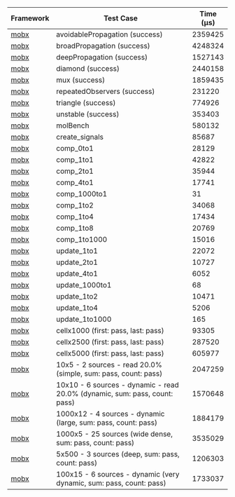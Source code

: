 | Framework | Test Case | Time (μs) |
| --- | --- | --- |
| [mobx](https://github.com/mobxjs/mobx.dart) | avoidablePropagation (success) | 2359425 |
| [mobx](https://github.com/mobxjs/mobx.dart) | broadPropagation (success) | 4248324 |
| [mobx](https://github.com/mobxjs/mobx.dart) | deepPropagation (success) | 1527143 |
| [mobx](https://github.com/mobxjs/mobx.dart) | diamond (success) | 2440158 |
| [mobx](https://github.com/mobxjs/mobx.dart) | mux (success) | 1859435 |
| [mobx](https://github.com/mobxjs/mobx.dart) | repeatedObservers (success) | 231220 |
| [mobx](https://github.com/mobxjs/mobx.dart) | triangle (success) | 774926 |
| [mobx](https://github.com/mobxjs/mobx.dart) | unstable (success) | 353403 |
| [mobx](https://github.com/mobxjs/mobx.dart) | molBench | 580132 |
| [mobx](https://github.com/mobxjs/mobx.dart) | create_signals | 85687 |
| [mobx](https://github.com/mobxjs/mobx.dart) | comp_0to1 | 28129 |
| [mobx](https://github.com/mobxjs/mobx.dart) | comp_1to1 | 42822 |
| [mobx](https://github.com/mobxjs/mobx.dart) | comp_2to1 | 35944 |
| [mobx](https://github.com/mobxjs/mobx.dart) | comp_4to1 | 17741 |
| [mobx](https://github.com/mobxjs/mobx.dart) | comp_1000to1 | 31 |
| [mobx](https://github.com/mobxjs/mobx.dart) | comp_1to2 | 34068 |
| [mobx](https://github.com/mobxjs/mobx.dart) | comp_1to4 | 17434 |
| [mobx](https://github.com/mobxjs/mobx.dart) | comp_1to8 | 20769 |
| [mobx](https://github.com/mobxjs/mobx.dart) | comp_1to1000 | 15016 |
| [mobx](https://github.com/mobxjs/mobx.dart) | update_1to1 | 22072 |
| [mobx](https://github.com/mobxjs/mobx.dart) | update_2to1 | 10727 |
| [mobx](https://github.com/mobxjs/mobx.dart) | update_4to1 | 6052 |
| [mobx](https://github.com/mobxjs/mobx.dart) | update_1000to1 | 68 |
| [mobx](https://github.com/mobxjs/mobx.dart) | update_1to2 | 10471 |
| [mobx](https://github.com/mobxjs/mobx.dart) | update_1to4 | 5206 |
| [mobx](https://github.com/mobxjs/mobx.dart) | update_1to1000 | 165 |
| [mobx](https://github.com/mobxjs/mobx.dart) | cellx1000 (first: pass, last: pass) | 93305 |
| [mobx](https://github.com/mobxjs/mobx.dart) | cellx2500 (first: pass, last: pass) | 287520 |
| [mobx](https://github.com/mobxjs/mobx.dart) | cellx5000 (first: pass, last: pass) | 605977 |
| [mobx](https://github.com/mobxjs/mobx.dart) | 10x5 - 2 sources - read 20.0% (simple, sum: pass, count: pass) | 2047259 |
| [mobx](https://github.com/mobxjs/mobx.dart) | 10x10 - 6 sources - dynamic - read 20.0% (dynamic, sum: pass, count: pass) | 1570648 |
| [mobx](https://github.com/mobxjs/mobx.dart) | 1000x12 - 4 sources - dynamic (large, sum: pass, count: pass) | 1884179 |
| [mobx](https://github.com/mobxjs/mobx.dart) | 1000x5 - 25 sources (wide dense, sum: pass, count: pass) | 3535029 |
| [mobx](https://github.com/mobxjs/mobx.dart) | 5x500 - 3 sources (deep, sum: pass, count: pass) | 1206303 |
| [mobx](https://github.com/mobxjs/mobx.dart) | 100x15 - 6 sources - dynamic (very dynamic, sum: pass, count: pass) | 1733037 |
